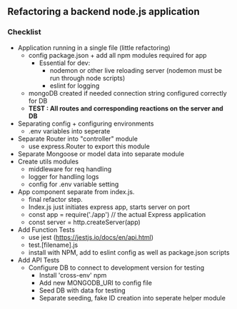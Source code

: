 ## Refactoring a backend node.js application

### Checklist

* Application running in a single file (little refactoring)
    * config package.json + add all npm modules required for app
        * Essential for dev: 
            * nodemon or other live reloading server (nodemon must be run through node scripts)
            * eslint for logging
    * mongoDB created if needed connection string configured correctly for DB
    * **TEST : All routes and corresponding reactions on the server and DB** 
* Separating config + configuring environments
    * .env variables into seperate
* Separate Router into "controller" module
    * use express.Router to export this module
* Separate Mongoose or model data into separate module
* Create utils modules
    * middleware for req handling
    * logger for handling logs
    * config for .env variable setting
* App component separate from index.js.
    * final refactor step. 
    * Index.js just initiates express app, starts server on port
    * const app = require('./app') // the actual Express application
    * const server = http.createServer(app)
* Add Function Tests
    * use jest (https://jestjs.io/docs/en/api.html)
    * test.[filename].js
    * install with NPM, add to eslint config as well as package.json scripts
* Add API Tests
    * Configure DB to connect to development version for testing
        * Install 'cross-env' npm 
        * Add new MONGODB_URI to config file
        * Seed DB with data for testing
        * Separate seeding, fake ID creation into seperate helper module
 